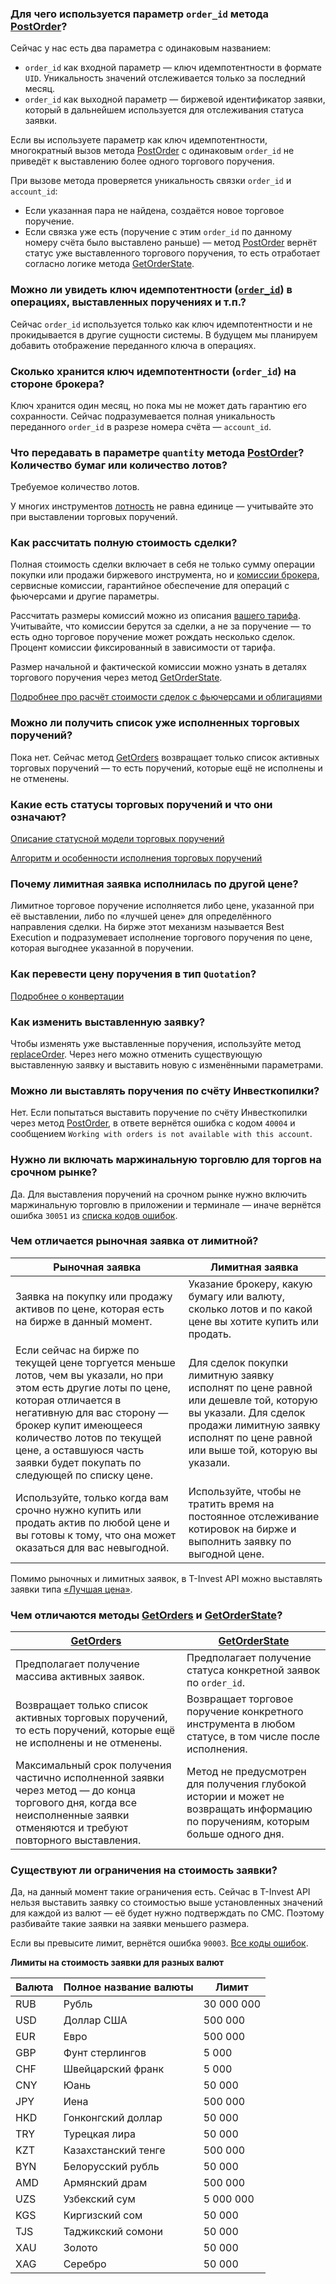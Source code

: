 ### Для чего используется параметр `order_id` метода [PostOrder](/investAPI/orders#postorder)? 

Сейчас у нас есть два параметра с одинаковым названием:

- <code>order_id</code> как входной параметр — ключ идемпотентности в формате `UID`. Уникальность значений отслеживается только за последний месяц.
- <code>order_id</code> как выходной параметр — биржевой идентификатор заявки, который в дальнейшем используется для отслеживания статуса заявки.

Если вы используете параметр как ключ идемпотентности, многократный вызов метода [PostOrder](/investAPI/orders#postorder) с одинаковым `order_id` не приведёт к выставлению более одного торгового поручения. 

При вызове метода проверяется уникальность связки `order_id` и `account_id`:

- Если указанная пара не найдена, создаётся новое торговое поручение.
- Если связка уже есть (поручение с этим `order_id` по данному номеру счёта было выставлено раньше) — метод [PostOrder](/investAPI/orders#postorder) вернёт статус уже выставленного торгового поручения, то есть отработает согласно логике метода [GetOrderState](/investAPI/orders#getorderstate).

### Можно ли увидеть ключ идемпотентности ([`order_id`](/investAPI/orders#postorderrequest)) в операциях, выставленных поручениях и т.п.?

Сейчас `order_id` используется только как ключ идемпотентности и не прокидывается в другие сущности системы.
В будущем мы планируем добавить отображение переданного ключа в операциях.

### Сколько хранится ключ идемпотентности (`order_id`) на стороне брокера?

Ключ хранится один месяц, но пока мы не может дать гарантию его сохранности. Сейчас подразумевается полная уникальность переданного `order_id` в разрезе номера счёта — `account_id`.

### Что передавать в параметре `quantity` метода [PostOrder](/investAPI/orders#postorder)? Количество бумаг или количество лотов? <a id="4.4"></a>

Требуемое количество лотов. 

У многих инструментов [лотность](/investAPI/glossary#lot) не равна единице — учитывайте это при выставлении торговых поручений. 

### Как рассчитать полную стоимость сделки? 

Полная стоимость сделки включает в себя не только сумму операции покупки или продажи биржевого инструмента,
но и [комиссии брокера](https://www.tbank.ru/invest/help/brokerage/account/get-bs/tariff/#:~:text=%D0%9E%D1%82%D0%BA%D1%80%D1%8B%D1%82%D1%8C%20%D0%B1%D1%80%D0%BE%D0%BA%D0%B5%D1%80%D1%81%D0%BA%D0%B8%D0%B9%20%D1%81%D1%87%D0%B5%D1%82-,%D0%BA%D0%B0%D0%BA%D0%B8%D0%B5%20%D0%BA%D0%BE%D0%BC%D0%B8%D1%81%D1%81%D0%B8%D0%B8%20%D0%B5%D1%81%D1%82%D1%8C%20%D0%B2%20%D1%82%D0%B8%D0%BD%D1%8C%D0%BA%D0%BE%D1%84%D1%84%20%D0%B8%D0%BD%D0%B2%D0%B5%D1%81%D1%82%D0%B8%D1%86%D0%B8%D1%8F%D1%85%3F,-%D0%98%D0%BD%D0%B2%D0%B5%D1%81%D1%82%D0%BE%D1%80), сервисные комиссии, гарантийное обеспечение для операций с фьючерсами и другие параметры.

Рассчитать размеры комиссий можно из описания [вашего тарифа]((https://www.tbank.ru/invest/help/brokerage/account/get-bs/tariff/#:~:text=%D0%9E%D1%82%D0%BA%D1%80%D1%8B%D1%82%D1%8C%20%D0%B1%D1%80%D0%BE%D0%BA%D0%B5%D1%80%D1%81%D0%BA%D0%B8%D0%B9%20%D1%81%D1%87%D0%B5%D1%82-,%D0%BA%D0%B0%D0%BA%D0%B8%D0%B5%20%D0%BA%D0%BE%D0%BC%D0%B8%D1%81%D1%81%D0%B8%D0%B8%20%D0%B5%D1%81%D1%82%D1%8C%20%D0%B2%20%D1%82%D0%B8%D0%BD%D1%8C%D0%BA%D0%BE%D1%84%D1%84%20%D0%B8%D0%BD%D0%B2%D0%B5%D1%81%D1%82%D0%B8%D1%86%D0%B8%D1%8F%D1%85%3F,-%D0%98%D0%BD%D0%B2%D0%B5%D1%81%D1%82%D0%BE%D1%80)). Учитывайте, что комиссии берутся за сделки, а не за поручение — то есть одно торговое поручение может рождать несколько сделок. Процент комиссии фиксированный в зависимости от тарифа. 

Размер начальной и фактической комиссии можно узнать в деталях торгового поручения через метод [GetOrderState](/investAPI/orders#getorderstate).

[Подробнее про расчёт стоимости сделок с фьючерсами и облигациями](/investAPI/faq_marketdata/)

### Можно ли получить список уже исполненных торговых поручений?

Пока нет. Сейчас метод [GetOrders](/investAPI/orders#getorders) возвращает только список активных торговых
поручений — то есть поручений, которые ещё не исполнены и не отменены.

### Какие есть статусы торговых поручений и что они означают?

[Описание статусной модели торговых поручений](/investAPI/head-orders#_2)

[Алгоритм и особенности исполнения торговых поручений](/investAPI/orders_details/)

### Почему лимитная заявка исполнилась по другой цене?

Лимитное торговое поручение исполняется либо цене, указанной при её выставлении, либо по «лучшей цене»
для определённого направления сделки. 
На бирже этот механизм называется Best Execution и подразумевает исполнение торгового поручения по цене, которая выгоднее указанной в поручении. 

### Как перевести цену поручения в тип `Quotation`?

[Подробнее о конвертации](/investAPI/faq_custom_types/#quotation)

### Как изменить выставленную заявку?

Чтобы изменять уже выставленные поручения, используйте метод [replaceOrder](/investAPI/orders#replaceorder).
Через него можно отменить существующую выставленную заявку и выставить новую с изменёнными параметрами.

### Можно ли выставлять поручения по счёту Инвесткопилки? 

Нет. Если попытаться выставить поручение по счёту Инвесткопилки через метод [PostOrder](/investAPI/orders#postorder), в ответе вернётся ошибка с кодом `40004` и сообщением `Working with orders is not available with this account`. 

### Нужно ли включать маржинальную торговлю для торгов на срочном рынке? 

Да. Для выставления поручений на срочном рынке нужно включить маржинальную торговлю в приложении и терминале —
иначе вернётся ошибка `30051` из [cписка кодов ошибок](https://russianinvestments.github.io/investAPI/errors/).

### Чем отличается рыночная заявка от лимитной?

| Рыночная заявка| Лимитная заявка| 
|----------|----------|
| Заявка на покупку или продажу активов по цене, которая есть на бирже в данный момент.   | Указание брокеру, какую бумагу или валюту, сколько лотов и по какой цене вы хотите купить или продать.  | 
| Если сейчас на бирже по текущей цене торгуется меньше лотов, чем вы указали, но при этом есть другие лоты по цене, которая отличается в негативную для вас сторону — брокер купит имеющееся количество лотов по текущей цене, а оставшуюся часть заявки будет покупать по следующей по списку цене. |Для сделок покупки лимитную заявку исполнят по цене равной или дешевле той, которую вы указали. Для сделок продажи лимитную заявку исполнят по цене равной или выше той, которую вы указали.  | 
| Используйте, только когда вам срочно нужно купить или продать актив по любой цене и вы готовы к тому, что она может оказаться для вас невыгодной.   | Используйте, чтобы не тратить время на постоянное отслеживание котировок на бирже и выполнить заявку по выгодной цене.  | 

Помимо рыночных и лимитных заявок, в T-Invest API можно выставлять заявки типа [«Лучшая цена»](https://www.tbank.ru/invest/help/brokerage/account/trade-on-bs/bids/?card=q6#:~:text=%D0%BD%D0%B5%D0%B2%D1%8B%D0%B3%D0%BE%D0%B4%D0%BD%D0%BE%D0%B9%20%D1%86%D0%B5%D0%BD%D0%B5%20%D0%BF%D0%BE%D0%BA%D1%83%D0%BF%D0%BA%D0%B8.-,%D1%87%D1%82%D0%BE%20%D1%82%D0%B0%D0%BA%D0%BE%D0%B5%20%D0%B7%D0%B0%D1%8F%D0%B2%D0%BA%D0%B0%20%C2%AB%D0%BB%D1%83%D1%87%D1%88%D0%B0%D1%8F%20%D1%86%D0%B5%D0%BD%D0%B0%C2%BB%3F,-%D0%AD%D1%82%D0%BE%20%D0%B7%D0%B0%D1%8F%D0%B2%D0%BA%D0%B0%20%D0%BD%D0%B0).

### Чем отличаются методы [GetOrders](/investAPI/orders#getorders) и [GetOrderState](/investAPI/orders#getorderstate)? 

| [GetOrders](/investAPI/orders#getorders)| [GetOrderState](/investAPI/orders#getorderstate)| 
|----------|----------|
| Предполагает получение массива активных заявок. | Предполагает получение статуса конкретной заявок по `order_id`. | 
| Возвращает только список активных торговых поручений, то есть поручений, которые ещё не исполнены и не отменены. | Возвращает торговое поручение конкретного инструмента в любом статусе, в том числе после исполнения. | 
| Максимальный срок получения частично исполненной заявки через метод — до конца торгового дня, когда все неисполненные заявки отменяются и требуют повторного выставления.  |Метод не предусмотрен для получения глубокой истории и может не возвращать информацию по поручениям, которым больше одного дня.  | 

### Существуют ли ограничения на стоимость заявки? 

Да, на данный момент такие ограничения есть. Сейчас в T-Invest API нельзя выставить заявку со стоимостью выше установленных значений для каждой из валют — её будет нужно подтверждать по СМС. Поэтому разбивайте такие заявки на заявки меньшего размера.

Если вы превысите лимит, вернётся ошибка `90003`. [Все коды ошибок](/investAPI/errors).

**Лимиты на стоимость заявки для разных валют**

| Валюта | Полное название валюты | Лимит |
|----------|----------|----------|
| RUB | Рубль  | 30 000 000   |
| USD   | Доллар США | 500 000  |
| EUR    | Евро  | 500 000  |
| GBP   | Фунт стерлингов  | 5 000 |
| CHF  | Швейцарский франк  | 5 000 |
| CNY   | Юань | 50 000 |
| JPY | Иена  | 500 000 |
| HKD  | Гонконгский доллар  | 50 000 |
| TRY   | Турецкая лира   | 50 000 |
| KZT  | Казахстанский тенге  | 500 000 |
| BYN  | Белорусский рубль | 50 000 |
| AMD   | Армянский драм  | 500 000 |
| UZS  | Узбекский сум  | 5 000 000 |
| KGS   | Киргизский сом  | 50 000 |
| TJS  | Таджикский сомони   | 50 000|
| XAU   | Золото  | 50 000 |
| XAG  | Серебро  | 50 000 |